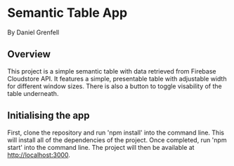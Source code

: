 # Semantic Table App
By Daniel Grenfell

## Overview

This project is a simple semantic table with data retrieved from Firebase Cloudstore API. It features a simple, presentable table with adjustable width for different window sizes. There is also a button to toggle visability of the table underneath.

## Initialising the app

First, clone the repository and run 'npm install' into the command line. This will install all of the dependencies of the project. Once completed, run 'npm start' into the command line. The project will then be available at [http://localhost:3000](http://localhost:3000).

